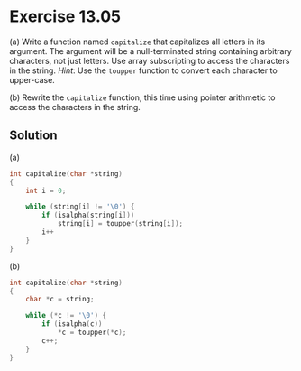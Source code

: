 # Exercise 13.05

(a) Write a function named `capitalize` that capitalizes all letters in its argument.
The argument will be a null-terminated string containing arbitrary characters, not
just letters. Use array subscripting to access the characters in the string. *Hint*:
Use the `toupper` function to convert each character to upper-case.  
  
(b) Rewrite the `capitalize` function, this time using pointer arithmetic to access
the characters in the string.

## Solution

(a)

```c
int capitalize(char *string)
{
    int i = 0;

    while (string[i] != '\0') {
        if (isalpha(string[i]))
            string[i] = toupper(string[i]);
        i++
    }
}
```

(b)

```c
int capitalize(char *string)
{
    char *c = string;

    while (*c != '\0') {
        if (isalpha(c))
            *c = toupper(*c);
        c++;
    }
}
```
